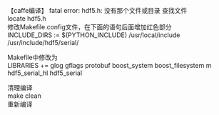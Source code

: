 【caffe编译】 fatal error: hdf5.h: 没有那个文件或目录
查找文件  
locate hdf5.h  
修改Makefile.config文件，在下面的语句后面增加红色部分  
INCLUDE_DIRS := $(PYTHON_INCLUDE) /usr/local/include /usr/include/hdf5/serial/

Makefile中修改为  
LIBRARIES += glog gflags protobuf boost_system boost_filesystem m hdf5_serial_hl hdf5_serial  

清理编译  
make clean  
重新编译
